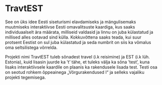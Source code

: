 # TravtEST
See on üks idee Eesti siseturismi elavdamiseks ja mängulisemaks muutmiseks interaktiivse Eesti omavalitsuste kaardiga, kus saaks individuaalselt ära määrata, milliseid valdasid ja linnu on juba külastatud ja millised alles ootavad sind külla. Kokkuvõttena saaks teada, kui suur protsent Eestist on sul juba külastatud ja seda numbrit on siis ka võmalus oma seltsilistega võrrelda.

Projekti nimi TravtEST tuleb sõnadest travel (i.k reisimine) ja EST (i.k lüh. Estonia), kuid lisasin juurde ka ’t’ tähe, et tuleks välja ka sõna ’test’, kuna lisaks interaktiivsele kaardile on plaanis ka rakendusele lisada test. Testi osa on seotud rohkem õppeainega „Võrgurakendused I“ ja selleks vajaliku projekti tegemisega. 
